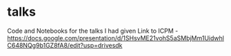 # talks
Code and Notebooks for the talks I had given
Link to ICPM - https://docs.google.com/presentation/d/1SHsvME21vohS5aSMbjMm1UidwhlC648NQg9b1GZ8fA8/edit?usp=drivesdk
